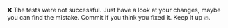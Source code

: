 ❌ The tests were not successful. Just have a look at your changes, maybe you can find the mistake. Commit if you think you fixed it. Keep it up 🔥.

